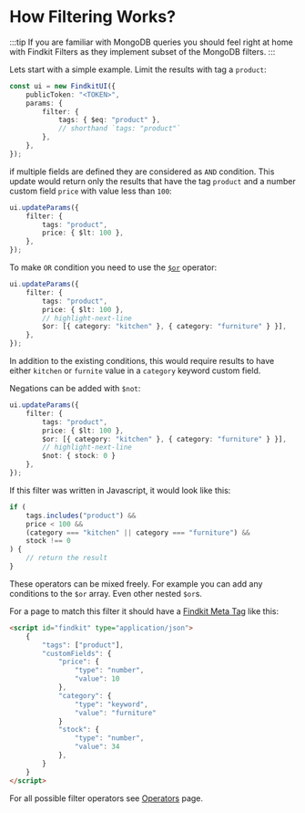 # How Filtering Works?

:::tip
If you are familiar with MongoDB queries you should feel right at home with Findkit
Filters as they implement subset of the MongoDB filters.
:::

Lets start with a simple example. Limit the results with tag a `product`:

```ts
const ui = new FindkitUI({
	publicToken: "<TOKEN>",
	params: {
		filter: {
			tags: { $eq: "product" },
			// shorthand `tags: "product"`
		},
	},
});
```

if multiple fields are defined they are considered as `AND` condition. This
update would return only the results that have the tag `product` and a number
custom field `price` with value less than `100`:

```ts
ui.updateParams({
	filter: {
		tags: "product",
		price: { $lt: 100 },
	},
});
```

To make `OR` condition you need to use the [`$or`](/ui/filtering/operators#$or) operator:

```ts
ui.updateParams({
	filter: {
		tags: "product",
		price: { $lt: 100 },
        // highlight-next-line
		$or: [{ category: "kitchen" }, { category: "furniture" } }],
	},
});
```

In addition to the existing conditions, this would require results to have
either `kitchen` or `furnite` value in a `category` keyword custom field.

Negations can be added with `$not`:

```ts
ui.updateParams({
	filter: {
		tags: "product",
		price: { $lt: 100 },
		$or: [{ category: "kitchen" }, { category: "furniture" } }],
        // highlight-next-line
        $not: { stock: 0 }
	},
});
```

If this filter was written in Javascript, it would look like this:

```js
if (
	tags.includes("product") &&
	price < 100 &&
	(category === "kitchen" || category === "furniture") &&
	stock !== 0
) {
	// return the result
}
```

These operators can be mixed freely. For example you can add any conditions to the
`$or` array. Even other nested `$or`s.

For a page to match this filter it should have a [Findkit Meta Tag](/crawler/meta-tag) like this:

```html
<script id="findkit" type="application/json">
	{
		"tags": ["product"],
		"customFields": {
			"price": {
				"type": "number",
				"value": 10
			},
			"category": {
				"type": "keyword",
				"value": "furniture"
			}
			"stock": {
				"type": "number",
				"value": 34
			},
		}
	}
</script>
```

For all possible filter operators see [Operators](/ui/filtering/operators) page.
